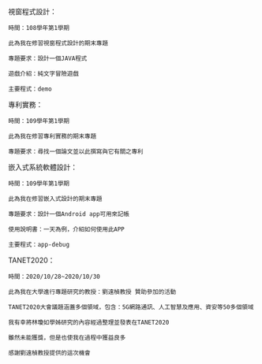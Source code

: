 視窗程式設計：

    時間：108學年第1學期
	
	此為我在修習視窗程式設計的期末專題
	
	專題要求：設計一個JAVA程式
	
	遊戲介紹：純文字冒險遊戲
	
	主要程式：demo

專利實務：

    時間：109學年第1學期

    此為我在修習專利實務的期末專題

    專題要求：尋找一個論文並以此撰寫與它有關之專利

嵌入式系統軟體設計：

    時間：109學年第1學期
    
    此為我在修習嵌入式設計的期末專題
    
    專題要求：設計一個Android app可用來記帳
    
    使用說明書：一天為例，介紹如何使用此APP
    
    主要程式：app-debug

TANET2020：

    時間：2020/10/28~2020/10/30
    
    此為我在大學進行專題研究的教授：劉遠楨教授 贊助參加的活動
    
    TANET2020大會議題涵蓋多個領域，包含：5G網路通訊、人工智慧及應用、資安等50多個領域
    
    我有幸將林瓊如學姊研究的內容經過整理並發表在TANET2020
    
    雖然未能獲獎，但是也使我在過程中獲益良多
    
    感謝劉遠楨教授提供的這次機會


